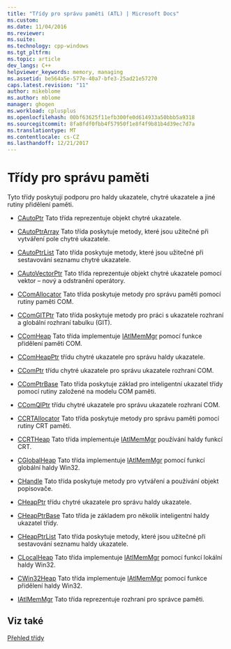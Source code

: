 ```yaml
---
title: "Třídy pro správu paměti (ATL) | Microsoft Docs"
ms.custom: 
ms.date: 11/04/2016
ms.reviewer: 
ms.suite: 
ms.technology: cpp-windows
ms.tgt_pltfrm: 
ms.topic: article
dev_langs: C++
helpviewer_keywords: memory, managing
ms.assetid: be564a5e-577e-40a7-bfe3-25ad21e57270
caps.latest.revision: "11"
author: mikeblome
ms.author: mblome
manager: ghogen
ms.workload: cplusplus
ms.openlocfilehash: 00bf63625f11efb300fe0d614933a50bbb5a9318
ms.sourcegitcommit: 8fa8fdf0fbb4f57950f1e8f4f9b81b4d39ec7d7a
ms.translationtype: MT
ms.contentlocale: cs-CZ
ms.lasthandoff: 12/21/2017
---
```

# <a name="memory-management-classes"></a>Třídy pro správu paměti
Tyto třídy poskytují podporu pro haldy ukazatele, chytré ukazatele a jiné rutiny přidělení paměti.  
  
-   [CAutoPtr](../atl/reference/cautoptr-class.md) Tato třída reprezentuje objekt chytré ukazatele.  
  
-   [CAutoPtrArray](../atl/reference/cautoptrarray-class.md) Tato třída poskytuje metody, které jsou užitečné při vytváření pole chytré ukazatele.  
  
-   [CAutoPtrList](../atl/reference/cautoptrlist-class.md) Tato třída poskytuje metody, které jsou užitečné při sestavování seznamu chytré ukazatele.  
  
-   [CAutoVectorPtr](../atl/reference/cautovectorptr-class.md) Tato třída reprezentuje objekt chytré ukazatele pomocí vektor – nový a odstranění operátory.  
  
-   [CComAllocator](../atl/reference/ccomallocator-class.md) Tato třída poskytuje metody pro správu paměti pomocí rutiny paměti COM.  
  
-   [CComGITPtr](../atl/reference/ccomgitptr-class.md) Tato třída poskytuje metody pro práci s ukazatele rozhraní a globální rozhraní tabulku (GIT).  
  
-   [CComHeap](../atl/reference/ccomheap-class.md) Tato třída implementuje [IAtlMemMgr](../atl/reference/iatlmemmgr-class.md) pomocí funkce přidělení paměti COM.  
  
-   [CComHeapPtr](../atl/reference/ccomheapptr-class.md) třídu chytré ukazatele pro správu haldy ukazatele.  
  
-   [CComPtr](../atl/reference/ccomptr-class.md) třídu chytré ukazatele pro správu ukazatele rozhraní COM.  
  
-   [CComPtrBase](../atl/reference/ccomptrbase-class.md) Tato třída poskytuje základ pro inteligentní ukazatel třídy pomocí rutiny založené na modelu COM paměti.  
  
-   [CComQIPtr](../atl/reference/ccomqiptr-class.md) třídu chytré ukazatele pro správu ukazatele rozhraní COM.  
  
-   [CCRTAllocator](../atl/reference/ccrtallocator-class.md) Tato třída poskytuje metody pro správu paměti pomocí rutiny CRT paměti.  
  
-   [CCRTHeap](../atl/reference/ccrtheap-class.md) Tato třída implementuje [IAtlMemMgr](../atl/reference/iatlmemmgr-class.md) používání haldy funkcí CRT.  
  
-   [CGlobalHeap](../atl/reference/cglobalheap-class.md) Tato třída implementuje [IAtlMemMgr](../atl/reference/iatlmemmgr-class.md) pomocí funkcí globální haldy Win32.  
  
-   [CHandle](../atl/reference/chandle-class.md) Tato třída poskytuje metody pro vytváření a používání objekt popisovače.  
  
-   [CHeapPtr](../atl/reference/cheapptr-class.md) třídu chytré ukazatele pro správu haldy ukazatele.  
  
-   [CHeapPtrBase](../atl/reference/cheapptrbase-class.md) Tato třída je základem pro několik inteligentní haldy ukazatel třídy.  
  
-   [CHeapPtrList](../atl/reference/cheapptrlist-class.md) Tato třída poskytuje metody, které jsou užitečné při sestavování seznamu haldy ukazatele.  
  
-   [CLocalHeap](../atl/reference/clocalheap-class.md) Tato třída implementuje [IAtlMemMgr](../atl/reference/iatlmemmgr-class.md) pomocí funkcí lokální haldy Win32.  
  
-   [CWin32Heap](../atl/reference/cwin32heap-class.md) Tato třída implementuje [IAtlMemMgr](../atl/reference/iatlmemmgr-class.md) pomocí funkce přidělení haldy Win32.  
  
-   [IAtlMemMgr](../atl/reference/iatlmemmgr-class.md) Tato třída reprezentuje rozhraní pro správce paměti.  
  
## <a name="see-also"></a>Viz také  
 [Přehled třídy](../atl/atl-class-overview.md)

